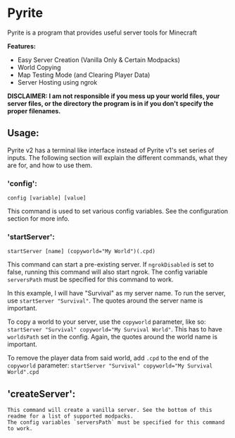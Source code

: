 # Pyrite

Pyrite is a program that provides useful server tools for Minecraft


**Features:**
* Easy Server Creation (Vanilla Only & Certain Modpacks)
* World Copying
* Map Testing Mode (and Clearing Player Data)
* Server Hosting using ngrok

**DISCLAIMER: I am not responsible if you mess up your world files, your server files, or the directory the program is in if you don't specify the proper filenames.**

## Usage:
Pyrite v2 has a terminal like interface instead of Pyrite v1's set series of inputs. 
The following section will explain the different commands, what they are for, and how to use them.

### 'config':
```config [variable] [value]```

This command is used to set various config variables. See the configuration section for more info.

### 'startServer':
```startServer [name] (copyworld="My World")(.cpd)```

This command can start a pre-existing server. If `ngrokDisabled` is set to false, running this command will also start ngrok.
The config variable `serversPath` must be specified for this command to work.

In this example, I will have "Survival" as my server name.
To run the server, use ```startServer "Survival"```. The quotes around the server name is important. 

To copy a world to your server, use the `copyworld` parameter, like so: ```startServer "Survival" copyworld="My Survival World"```.
This has to have `worldsPath` set in the config. Again, the quotes around the world name is important. 

To remove the player data from said world, add `.cpd` to the end of the `copyworld` parameter:
```startServer "Survival" copyworld="My Survival World".cpd```

## 'createServer':
```createServer [name] [version]
This command will create a vanilla server. See the bottom of this readme for a list of supported modpacks.
The config variables `serversPath` must be specified for this command to work.


